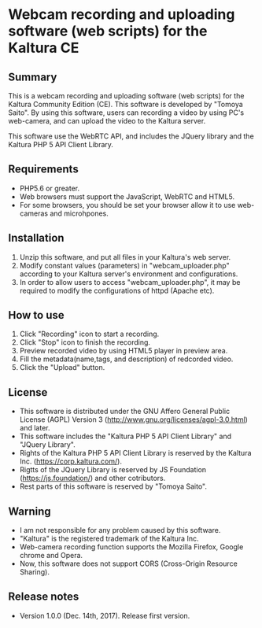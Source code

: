 # Webcam recording and uploading software (web scripts) for the Kaltura CE

Summary
------

This is a webcam recording and uploading software (web scripts) for the Kaltura Community Edition (CE).
This software is developed by "Tomoya Saito".
By using this software, users can recording a video by using PC's web-camera, and can upload the video to the Kaltura server.

This software use the WebRTC API, and includes the JQuery library and the Kaltura PHP 5 API Client Library.

Requirements
------

* PHP5.6 or greater.
* Web browsers must support the JavaScript, WebRTC and HTML5.
* For some browsers, you should be set your browser allow it to use web-cameras and microhpones. 

Installation
------

1. Unzip this software, and put all files in your Kaltura's web server.
2. Modify constant values (parameters) in "webcam_uploader.php" according to your Kaltura server's environment and configurations.
3. In order to allow users to access "webcam_uploader.php", it may be required to modify the configurations of httpd (Apache etc).

How to use
------

1. Click "Recording" icon to start a recording.
2. Click "Stop" icon to finish the recording.
3. Preview recorded video by using HTML5 player in preview area.
4. Fill the metadata(name,tags, and description) of redcorded video.
5. Click the "Upload" button.

License
------

* This software is distributed under the GNU Affero General Public License (AGPL) Version 3 (http://www.gnu.org/licenses/agpl-3.0.html) and later.
* This software includes the "Kaltura PHP 5 API Client Library" and "JQuery Library".
* Rights of the Kaltura PHP 5 API Client Library is reserved by the Kaltura Inc. (https://corp.kaltura.com/).
* Rigtts of the JQuery Library is reserved by JS Foundation (https://js.foundation/) and other cotributors.
* Rest parts of this software is reserved by "Tomoya Saito".

Warning
------

* I am not responsible for any problem caused by this software. 
* "Kaltura" is the registered trademark of the Kaltura Inc.
* Web-camera recording function supports the Mozilla Firefox, Google chrome and Opera.
* Now, this software does not support CORS (Cross-Origin Resource Sharing).

Release notes
------
* Version 1.0.0 (Dec. 14th, 2017). Release first version.
